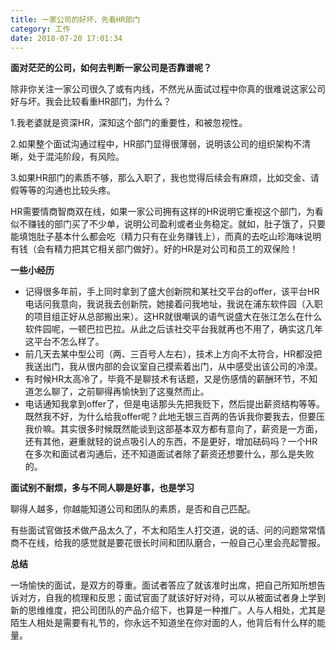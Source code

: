 ```yaml
---
title: 一家公司的好坏，先看HR部门
category: 工作
date: 2018-07-20 17:01:34
---
```

**面对茫茫的公司，如何去判断一家公司是否靠谱呢？**

除非你关注一家公司很久了或有内线，不然光从面试过程中你真的很难说这家公司好与坏。我会比较看重HR部门，为什么？

1.我老婆就是资深HR，深知这个部门的重要性，和被忽视性。

2.如果整个面试沟通过程中，HR部门显得很薄弱，说明该公司的组织架构不清晰，处于混沌阶段，有风险。

3.如果HR部门的素质不够，那么入职了，我也觉得后续会有麻烦，比如交金、请假等等的沟通也比较头疼。

HR需要情商智商双在线，如果一家公司拥有这样的HR说明它重视这个部门，为看似不赚钱的部门买了不少单，说明公司盈利或者业务稳定。就如，肚子饿了，只要能填饱肚子基本什么都会吃（精力只有在业务赚钱上），而真的去吃山珍海味说明有钱（会有精力把其它相关部门做好）。好的HR是对公司和员工的双保险！
<!-- more -->
**一些小经历**

- 记得很多年前，手上同时拿到了盛大创新院和某社交平台的offer，该平台HR电话问我意向，我说我去创新院，她接着问我地址，我说在浦东软件园（入职的项目组正好从总部搬出来）。这HR就很嘲讽的语气说盛大在张江怎么在什么软件园呢，一顿巴拉巴拉。从此之后该社交平台我就再也不用了，确实这几年这平台不怎么样了。
- 前几天去某中型公司（两、三百号人左右），技术上方向不太符合，HR都没把我送出门，我从很内部的会议室自己摸索着出门，从中感受出该公司的冷漠。
- 有时候HR太高冷了，毕竟不是聊技术有话题，又是伤感情的薪酬环节，不知道怎么聊了，之前聊得再愉快到了这戛然而止。
- 电话通知我拿到offer了，但是电话那头先把我贬下，然后提出薪资结构等等。既然我不好，为什么给我offer呢？此地无银三百两的告诉我你要我去，但要压我价嘛。其实很多时候既然能谈到这部基本双方都有意向了，薪资是一方面，还有其他，避重就轻的说点吸引人的东西，不是更好，增加砝码吗？一个HR在多次和面试者沟通后，还不知道面试者除了薪资还想要什么，那么是失败的。

**面试别不耐烦，多与不同人聊是好事，也是学习**

聊得人越多，你越能知道公司和团队的素质，是否和自己匹配。

有些面试官做技术做产品太久了，不太和陌生人打交道，说的话、问的问题常常情商不在线，给我的感觉就是要花很长时间和团队磨合，一般自己心里会亮起警报。



**总结**

一场愉快的面试，是双方的尊重。面试者答应了就该准时出席，把自己所知所想告诉对方，自我的梳理和反思；面试官面了就该好好对待，可以从被面试者身上学到新的思维维度，把公司团队的产品介绍下，也算是一种推广。人与人相处，尤其是陌生人相处是需要有礼节的，你永远不知道坐在你对面的人，他背后有什么样的能量。